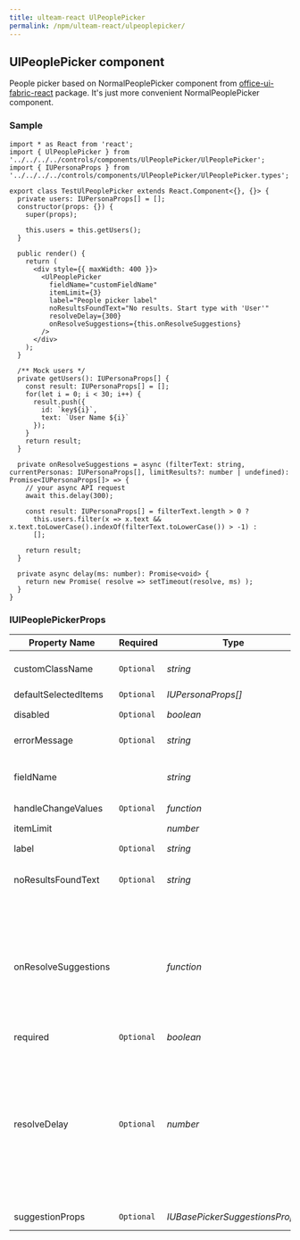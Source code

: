 ```yaml
---
title: ulteam-react UlPeoplePicker
permalink: /npm/ulteam-react/ulpeoplepicker/
---
```


## UlPeoplePicker component

People picker based on NormalPeoplePicker component from [office-ui-fabric-react](https://www.npmjs.com/package/office-ui-fabric-react) package.
It's just more convenient NormalPeoplePicker component.


### Sample

```tsx
import * as React from 'react';
import { UlPeoplePicker } from '../../../../controls/components/UlPeoplePicker/UlPeoplePicker';
import { IUPersonaProps } from '../../../../controls/components/UlPeoplePicker/UlPeoplePicker.types';

export class TestUlPeoplePicker extends React.Component<{}, {}> {
  private users: IUPersonaProps[] = [];
  constructor(props: {}) {
    super(props);

    this.users = this.getUsers();
  }

  public render() {
    return (
      <div style={{ maxWidth: 400 }}>
        <UlPeoplePicker
          fieldName="customFieldName"
          itemLimit={3}
          label="People picker label"
          noResultsFoundText="No results. Start type with 'User'"
          resolveDelay={300}
          onResolveSuggestions={this.onResolveSuggestions}
        />
      </div>
    );
  }

  /** Mock users */
  private getUsers(): IUPersonaProps[] {
    const result: IUPersonaProps[] = [];
    for(let i = 0; i < 30; i++) {
      result.push({
        id: `key${i}`,
        text: `User Name ${i}`
      });
    }
    return result;
  }

  private onResolveSuggestions = async (filterText: string, currentPersonas: IUPersonaProps[], limitResults?: number | undefined): Promise<IUPersonaProps[]> => {
    // your async API request
    await this.delay(300);

    const result: IUPersonaProps[] = filterText.length > 0 ?
      this.users.filter(x => x.text && x.text.toLowerCase().indexOf(filterText.toLowerCase()) > -1) :
      [];

    return result;
  }

  private async delay(ms: number): Promise<void> {
    return new Promise( resolve => setTimeout(resolve, ms) );
  }
}
```


### IUlPeoplePickerProps

| Property Name | Required | Type | Comments |
|-|-|-|-|
 | customClassName | `Optional` |  *string* |     Class name which added to Office Ui Picker control       |  
 | defaultSelectedItems | `Optional` |  *IUPersonaProps[]* |     Default values       |  
 | disabled | `Optional` |  *boolean* |     Flag for disabling the picker       |  
 | errorMessage | `Optional` |  *string* |     Text displayed below the control       |  
 | fieldName |  |  *string* |     Field name. It returns in handleChangeValues callback function       |  
 | handleChangeValues | `Optional` |  *function* |  |  
 | itemLimit |  |  *number* |     Restrict the amount of selectable items       |  
 | label | `Optional` |  *string* |     Field label       |  
 | noResultsFoundText | `Optional` |  *string* |     The text that should appear if no results are found when searching       |  
 | onResolveSuggestions |  |  *function* |     A callback for what should happen when a person types text into the input. Returns the already selected items so the resolver can filter them out. If used in conjunction with resolveDelay this will ony kick off after the delay throttle.       |  
 | required | `Optional` |  *boolean* |     If field is required       |  
 | resolveDelay | `Optional` |  *number* |     The delay time in ms before resolving suggestions, which is kicked off when input has been changed. e.g. If a second input change happens within the resolveDelay time, the timer will start over. Only until after the timer completes will onResolveSuggestions be called.       |  
 | suggestionProps | `Optional` |  *IUBasePickerSuggestionsProps* |     Consts for suggestion list       |

